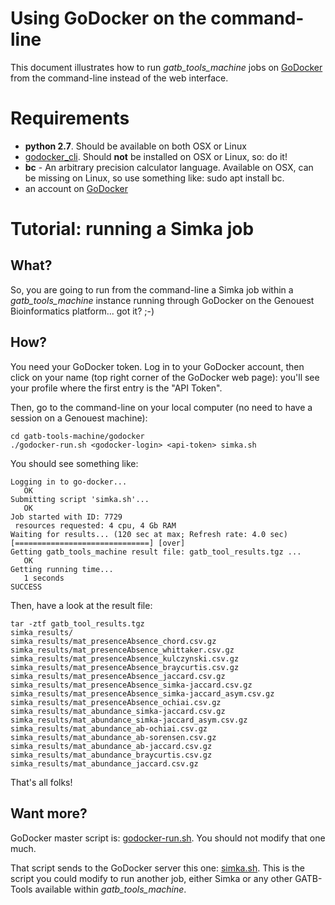 # Using GoDocker on the command-line

This document illustrates how to run *gatb\_tools\_machine* jobs on [GoDocker](https://godocker.genouest.org) from the command-line instead of the web interface.

# Requirements

* **python 2.7**. Should be available on both OSX or Linux
* [godocker_cli](https://bitbucket.org/osallou/go-docker-cli/).
    Should **not** be installed on OSX or Linux, so: do it!
* **bc** - An arbitrary precision calculator language. Available on OSX, can be missing on Linux, so use something like: sudo apt install bc.
* an account on [GoDocker](https://godocker.genouest.org)

# Tutorial: running a Simka job

## What?

So, you are going to run from the command-line a Simka job within a *gatb\_tools\_machine* instance running through GoDocker on the Genouest Bioinformatics platform... got it? ;-)

## How?

You need your GoDocker token. Log in to your GoDocker account, then click on your name (top right corner of the GoDocker web page): you'll see your profile where the first entry is the "API Token".

Then, go to the command-line on your local computer (no need to have a session on a Genouest machine):

```
cd gatb-tools-machine/godocker
./godocker-run.sh <godocker-login> <api-token> simka.sh
```

You should see something like:

```
Logging in to go-docker...
   OK
Submitting script 'simka.sh'...
   OK
Job started with ID: 7729
 resources requested: 4 cpu, 4 Gb RAM
Waiting for results... (120 sec at max; Refresh rate: 4.0 sec)
[==============================] [over]    
Getting gatb_tools_machine result file: gatb_tool_results.tgz ...
   OK
Getting running time...
   1 seconds
SUCCESS
```

Then, have a look at the result file:

```
tar -ztf gatb_tool_results.tgz 
simka_results/
simka_results/mat_presenceAbsence_chord.csv.gz
simka_results/mat_presenceAbsence_whittaker.csv.gz
simka_results/mat_presenceAbsence_kulczynski.csv.gz
simka_results/mat_presenceAbsence_braycurtis.csv.gz
simka_results/mat_presenceAbsence_jaccard.csv.gz
simka_results/mat_presenceAbsence_simka-jaccard.csv.gz
simka_results/mat_presenceAbsence_simka-jaccard_asym.csv.gz
simka_results/mat_presenceAbsence_ochiai.csv.gz
simka_results/mat_abundance_simka-jaccard.csv.gz
simka_results/mat_abundance_simka-jaccard_asym.csv.gz
simka_results/mat_abundance_ab-ochiai.csv.gz
simka_results/mat_abundance_ab-sorensen.csv.gz
simka_results/mat_abundance_ab-jaccard.csv.gz
simka_results/mat_abundance_braycurtis.csv.gz
simka_results/mat_abundance_jaccard.csv.gz
```
That's all folks!

## Want more?

GoDocker master script is: [godocker-run.sh](https://github.com/GATB/gatb-tools-machine/blob/master/godocker/godocker-run.sh). You should not modify that one much.

That script sends to the GoDocker server this one: [simka.sh](https://github.com/GATB/gatb-tools-machine/blob/master/godocker/simka.sh). This is the script you could modify to run another job, either Simka or any other GATB-Tools available within *gatb\_tools\_machine*.
